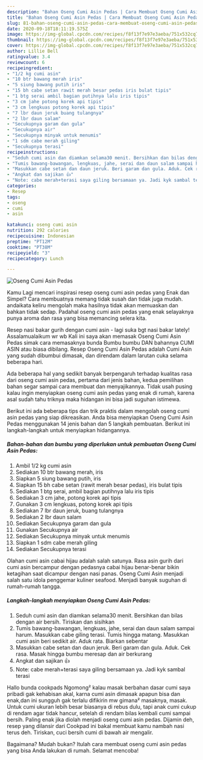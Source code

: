 ```yaml
---
description: "Bahan Oseng Cumi Asin Pedas | Cara Membuat Oseng Cumi Asin Pedas Yang Bikin Ngiler"
title: "Bahan Oseng Cumi Asin Pedas | Cara Membuat Oseng Cumi Asin Pedas Yang Bikin Ngiler"
slug: 81-bahan-oseng-cumi-asin-pedas-cara-membuat-oseng-cumi-asin-pedas-yang-bikin-ngiler
date: 2020-09-18T18:11:19.575Z
image: https://img-global.cpcdn.com/recipes/f8f13f7e97e3aeba/751x532cq70/oseng-cumi-asin-pedas-foto-resep-utama.jpg
thumbnail: https://img-global.cpcdn.com/recipes/f8f13f7e97e3aeba/751x532cq70/oseng-cumi-asin-pedas-foto-resep-utama.jpg
cover: https://img-global.cpcdn.com/recipes/f8f13f7e97e3aeba/751x532cq70/oseng-cumi-asin-pedas-foto-resep-utama.jpg
author: Lillie Bell
ratingvalue: 3.4
reviewcount: 6
recipeingredient:
- "1/2 kg cumi asin"
- "10 btr bawang merah iris"
- "5 siung bawang putih iris"
- "15 bh cabe setan rawit merah besar pedas iris bulat tipis"
- "1 btg serai ambil bagian putihnya lalu iris tipis"
- "3 cm jahe potong korek api tipis"
- "3 cm lengkuas potong korek api tipis"
- "7 lbr daun jeruk buang tulangnya"
- "2 lbr daun salam"
- "Secukupnya garam dan gula"
- "Secukupnya air"
- "Secukupnya minyak untuk menumis"
- "1 sdm cabe merah giling"
- "Secukupnya terasi"
recipeinstructions:
- "Seduh cumi asin dan diamkan selama30 menit. Bersihkan dan bilas dengan air bersih. Tiriskan dan sisihkan"
- "Tumis bawang-bawangan, lengkuas, jahe, serai dan daun salam sampai harum. Masukkan cabe giling terasi. Tumis hingga matang. Masukkan cumi asin beri sedikit air. Aduk rata. Biarkan sebentar"
- "Masukkan cabe setan dan daun jeruk. Beri garam dan gula. Aduk. Cek rasa. Masak hingga bumbu meresap dan air berkurang"
- "Angkat dan sajikan 👍"
- "Note: cabe merah+terasi saya giling bersamaan ya. Jadi kyk sambal terasi"
categories:
- Resep
tags:
- oseng
- cumi
- asin

katakunci: oseng cumi asin 
nutrition: 292 calories
recipecuisine: Indonesian
preptime: "PT12M"
cooktime: "PT38M"
recipeyield: "3"
recipecategory: Lunch

---
```



![Oseng Cumi Asin Pedas](https://img-global.cpcdn.com/recipes/f8f13f7e97e3aeba/751x532cq70/oseng-cumi-asin-pedas-foto-resep-utama.jpg)

Kamu Lagi mencari inspirasi resep oseng cumi asin pedas yang Enak dan Simpel? Cara membuatnya memang tidak susah dan tidak juga mudah. andaikata keliru mengolah maka hasilnya tidak akan memuaskan dan bahkan tidak sedap. Padahal oseng cumi asin pedas yang enak selayaknya punya aroma dan rasa yang bisa memancing selera kita.

Resep nasi bakar gurih dengan cumi asin - lagi suka bgt nasi bakar lately! Assalamualaikum wr wb Kali ini saya akan memasak Oseng Cumi Asin Pedas simak cara memasaknya bunda Bumbu bumbu DAN bahannya CUMI ASIN atau biasa dibilang. Resep Oseng Cumi Asin Pedas adalah Cumi Asin yang sudah dibumbui dimasak, dan direndam dalam larutan cuka selama beberapa hari.

Ada beberapa hal yang sedikit banyak berpengaruh terhadap kualitas rasa dari oseng cumi asin pedas, pertama dari jenis bahan, kedua pemilihan bahan segar sampai cara membuat dan menyajikannya. Tidak usah pusing kalau ingin menyiapkan oseng cumi asin pedas yang enak di rumah, karena asal sudah tahu triknya maka hidangan ini bisa jadi suguhan istimewa.


Berikut ini ada beberapa tips dan trik praktis dalam mengolah oseng cumi asin pedas yang siap dikreasikan. Anda bisa menyiapkan Oseng Cumi Asin Pedas menggunakan 14 jenis bahan dan 5 langkah pembuatan. Berikut ini langkah-langkah untuk menyiapkan hidangannya.

<!--inarticleads1-->

##### Bahan-bahan dan bumbu yang diperlukan untuk pembuatan Oseng Cumi Asin Pedas:

1. Ambil 1/2 kg cumi asin
1. Sediakan 10 btr bawang merah, iris
1. Siapkan 5 siung bawang putih, iris
1. Siapkan 15 bh cabe setan (rawit merah besar pedas), iris bulat tipis
1. Sediakan 1 btg serai, ambil bagian putihnya lalu iris tipis
1. Sediakan 3 cm jahe, potong korek api tipis
1. Gunakan 3 cm lengkuas, potong korek api tipis
1. Sediakan 7 lbr daun jeruk, buang tulangnya
1. Sediakan 2 lbr daun salam
1. Sediakan Secukupnya garam dan gula
1. Gunakan Secukupnya air
1. Sediakan Secukupnya minyak untuk menumis
1. Siapkan 1 sdm cabe merah giling
1. Sediakan Secukupnya terasi


Olahan cumi asin cabai hijau adalah salah satunya. Rasa asin gurih dari cumi asin bercampur dengan pedasnya cabai hijau benar-benar bikin ketagihan saat dicampur dengan nasi panas. Oseng Cumi Asin menjadi salah satu idola penggemar kuliner seafood. Menjadi banyak suguhan di rumah-rumah tangga. 

<!--inarticleads2-->

##### Langkah-langkah menyiapkan Oseng Cumi Asin Pedas:

1. Seduh cumi asin dan diamkan selama30 menit. Bersihkan dan bilas dengan air bersih. Tiriskan dan sisihkan
1. Tumis bawang-bawangan, lengkuas, jahe, serai dan daun salam sampai harum. Masukkan cabe giling terasi. Tumis hingga matang. Masukkan cumi asin beri sedikit air. Aduk rata. Biarkan sebentar
1. Masukkan cabe setan dan daun jeruk. Beri garam dan gula. Aduk. Cek rasa. Masak hingga bumbu meresap dan air berkurang
1. Angkat dan sajikan 👍
1. Note: cabe merah+terasi saya giling bersamaan ya. Jadi kyk sambal terasi


Hallo bunda cookpads Ngomong² kalau masak berbahan dasar cumi saya pribadi gak kehabisan akal, karna cumi asin dimasak apapun bisa dan enak,dan ini sungguh gak terlalu difikirin mw gimana² masaknya, masak. Untuk cumi ukuran lebih besar biasanya di rebus dulu, tapi anak cumi cukup di rendam agar tidak hancur, setelah di rendam bilas kembali cumi sampai bersih. Paling enak jika diolah menjadi oseng cumi asin pedas. Dijamin deh, resep yang dilansir dari Cookpad ini bakal membuat kamu nambah nasi terus deh. Tiriskan, cuci bersih cumi di bawah air mengalir. 

Bagaimana? Mudah bukan? Itulah cara membuat oseng cumi asin pedas yang bisa Anda lakukan di rumah. Selamat mencoba!
